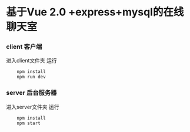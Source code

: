 # 基于Vue 2.0 +express+mysql的在线聊天室

### client 客户端 
进入client文件夹 运行
```
    npm install
    npm run dev
```
### server 后台服务器

 进入server文件夹 运行
```
    npm install
    npm start
    
```



